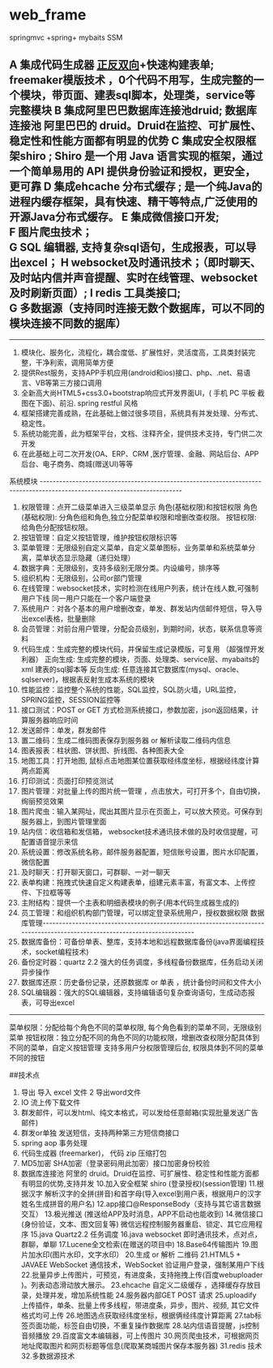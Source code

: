 # web_frame
springmvc +spring+ mybaits  SSM

A 集成代码生成器 [正反双向](单表、主表、明细表、树形表，开发利器)+快速构建表单; 
  freemaker模版技术 ，0个代码不用写，生成完整的一个模块，带页面、建表sql脚本，处理类，service等完整模块
B 集成阿里巴巴数据库连接池druid; 数据库连接池  阿里巴巴的 druid。Druid在监控、可扩展性、稳定性和性能方面都有明显的优势
C 集成安全权限框架shiro ; Shiro 是一个用 Java 语言实现的框架，通过一个简单易用的 API 提供身份验证和授权，更安全，更可靠
D 集成ehcache 分布式缓存 ;
  是一个纯Java的进程内缓存框架，具有快速、精干等特点,广泛使用的开源Java分布式缓存。
E 集成微信接口开发;   
F 图片爬虫技术；   
G  SQL 编辑器, 支持复杂sql语句，生成报表，可以导出excel；
H websocket及时通讯技术；（即时聊天、及时站内信并声音提醒、实时在线管理、websocket及时刷新页面）;
I redis 工具类接口;   
G 多数据源（支持同时连接无数个数据库，可以不同的模块连接不同数的据库）
-------------------------------------------------------------------------------------------------------------------------

-------------------------------------------------------------------------------------------------------------------------
1. 模块化、服务化，流程化，耦合度低、扩展性好，灵活度高，工具类封装完整，干净利索，调用简单方便
2. 提供Rest服务，支持APP手机应用(android和ios)接口、php、.net、易语言、VB等第三方接口调用
3. 全新高大尚HTML5+css3.0+bootstrap响应式开发界面UI，( 手机 PC 平板 截图在下面)、前沿.  spring restful 风格
4. 框架搭建完善成熟，在此基础上做过很多项目，系统具有并发处理、分布式、稳定性。
5. 系统功能完善，此为框架平台，文档、注释齐全，提供技术支持，专门供二次开发
6. 在此基础上可二次开发(OA、ERP、CRM ,医疗管理、金融、网站后台、APP后台、电子商务、商城(赠送UI)等等

系统模块 -------------------------------------------------------------------------------------------------------------------------

1.   权限管理：点开二级菜单进入三级菜单显示 角色(基础权限)和按钮权限
      角色(基础权限): 分角色组和角色,独立分配菜单权限和增删改查权限。
      按钮权限: 给角色分配按钮权限。
2.   按钮管理：自定义按钮管理，维护按钮权限标识等
3.   菜单管理：无限级别自定义菜单，自定义菜单图标，业务菜单和系统菜单分离，菜单状态显示隐藏（递归处理）
4.   数据字典：无限级别，支持多级别无限分类。内设编号，排序等
5.   组织机构：无限级别，公司or部门管理
6.   在线管理：websocket技术，实时检测在线用户列表，统计在线人数,可强制用户下线 同一用户只能在一个客户端登录
7.   系统用户：对各个基本的用户增删改查，单发、群发站内信邮件短信，导入导出excel表格，批量删除
8.   会员管理：对前台用户管理，分配会员级别，到期时间，状态，联系信息等资料
9.   代码生成：生成完整的模块代码，并保留生成记录模版，可复用 （超强悍开发利器） 
      正向生成:  生成完整的模块，页面、处理类、service层、myabaits的xml 建表的sql脚本等
      反向生成:  任意连接其它数据库(mysql、oracle、sqlserver)，根据表反射生成本系统的模块
10. 性能监控：监控整个系统的性能，SQL监控，SQL防火墙，URL监控，SPRING监控，SESSION监控等
11. 接口测试：POST or GET 方式检测系统接口，参数加密，json返回结果，计算服务器响应时间
12. 发送邮件：单发，群发邮件  
13. 置二维码：生成二维码图表保存到服务器 or  解析读取二维码内信息 
14. 图表报表：柱状图、饼状图、折线图、各种图表大全
15. 地图工具：打开地图, 鼠标点击地图某位置获取经纬度坐标，根据经纬度计算两点距离
16. 打印测试：页面打印预览测试
17. 图片管理：对批量上传的图片统一管理 ，点击放大，可打开多个，自由切换，绚丽预览效果
18. 图片爬虫：输入某网址，爬出其图片显示在页面上，可以放大预览。可保存到服务器上，到图片管理里面
19. 站内信：收信箱和发信箱， websocket技术通讯技术做的及时收信提醒，可配置语音提示来信 
20. 系统设置：修改系统名称，邮件服务器配置，短信账号设置，图片水印配置，微信配置
21. 及时聊天：打开聊天窗口，可群聊、一对一聊天
22. 表单构建：拖拽式快速自定义构建表单，组建元素丰富，有富文本、上传控件、下拉框等等
23. 主附结构：提供一个主表和明细表模块的例子(用本代码生成器生成的)
24. 员工管理：和组织机构部门管理，可以绑定登录系统用户，授权数据权限
数据库管理-------------------------------------------------------------------------------------------------------------------------
25. 数据库备份：可备份单表、整库，支持本地和远程数据库备份(java界面编程技术，socket编程技术)
26. 备份定时器：quartz 2.2 强大的任务调度，多线程备份数据库，任务启动关闭异步操作
27. 数据库还原：历史备份记录，还原数据库 or 单表 ，统计备份时间和文件大小
28. SQL编辑器：强大的SQL编辑器，支持编辑语句复杂查询语句，生成动态报表，可导出excel
-------------------------------------------------------------------------------------------------------------------------
菜单权限：分配给每个角色不同的菜单权限, 每个角色看到的菜单不同，无限级别菜单
按钮权限：独立分配不同的角色不同的功能权限，增删改查权限分配具体到不同的菜单，自定义按钮管理
支持多用户分权限管理后台,  权限具体到不同的菜单不同的按钮


##技术点
1. 导出 导入 excel 文件
2  导出word文件
3. IO 流上传下载文件
4. 群发邮件，可以发html、纯文本格式，可以发给任意邮箱(实现批量发送广告邮件)
5. 群发or单独 发送短信，支持两种第三方短信商接口
6. spring   aop  事务处理
7. 代码生成器 (freemarker)， 代码 zip 压缩打包
8. MD5加密 SHA加密（登录密码用此加密）接口加密身份校验
9. 数据库连接池  阿里的 druid。Druid在监控、可扩展性、稳定性和性能方面都有明显的优势,支持并发 
10.加入安全框架 shiro (登录授权)(session管理) 
11.根据汉字 解析汉字的全拼(拼音)和首字母(导入excel到用户表，根据用户的汉字姓名生成拼音的用户名) 
12.app接口@ResponseBody（支持与其它语言数据交互）
13.极光推送 (推送给APP及时消息，APP不启动也能收到)
14.微信接口(身份验证，文本、图文回复等) 微信远程控制服务器重启、锁定、其它应用程序
15.java Quartz2.2 任务调度 
16.java websocket 即时通讯技术，点对点，群聊，单聊
17.Lucene全文检索(在赠送的项目中)
18.Base64传输图片
19.图片加水印(图片水印，文字水印）
20.生成 or  解析 二维码
21.HTML5 + JAVAEE  WebSocket 通信技术，WebSocket 验证用户登录，强制某用户下线
22.批量异步上传图片，可预览，有进度条，支持拖拽上传(百度webuploader )。列表动态滑动放大展示。
23.ehcache 自定义二级缓存 ，选择缓存存放目录，处理并发，增加系统性能
24.服务器内部GET POST 请求
25.uploadify 上传插件，单条、批量上传多线程，带进度条，异步，图片、视频, 其它文件格式均可上传
26.地图选点获取经纬度坐标，根据俩经纬度计算距离
27.tab标签页面功能，标签自由切换，不重复操作数据库
28.站内信语音提醒，js控制音频播放
29.百度富文本编辑器，可上传图片
30.网页爬虫技术，可根据网页地址爬取图片和网页标题等信息(爬取某商城图片保存本服务器)
31.redis 技术
32.多数据源技术  
